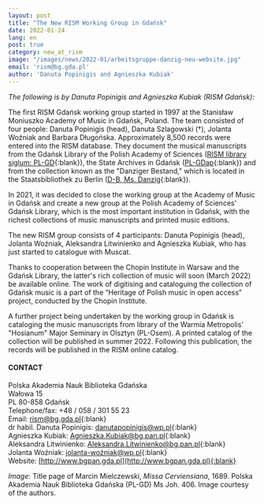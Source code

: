 ```yaml
---
layout: post
title: "The New RISM Working Group in Gdańsk"
date: 2022-01-24
lang: en
post: true
category: new_at_rism
image: "/images/news/2022-01/arbeitsgruppe-danzig-neu-website.jpg"
email: 'rism@bg.gda.pl'
author: 'Danuta Popinigis and Agnieszka Kubiak'
---
```


_The following is by Danuta Popinigis and Agnieszka Kubiak (RISM Gdańsk):_    

The first RISM Gdańsk working group started in 1997 at the Stanisław Moniuszko Academy of Music in Gdańsk, Poland. The team consisted of four people: Danuta Popinigis (head), Danuta Szlagowski (†), Jolanta Woźniak and Barbara Długońska. Approximately 8,500 records were entered into the RISM database. They document the musical manuscripts from the Gdańsk Library of the Polish Academy of Sciences ([RISM library siglum: PL-GD](https://opac.rism.info/search?View=rism&siglum=PL-GD){:blank}), the State Archives in Gdańsk ([PL-GDap](https://opac.rism.info/search?View=rism&siglum=PL-GDap){:blank}) and from the collection known as the  "Danziger Bestand," which is located in the Staatsbibliothek zu Berlin ([D-B, Ms. Danzig](https://opac.rism.info/search?View=rism&siglum=D-B&q=ms+Danzig){:blank}).  

In 2021, it was decided to close the working group at the Academy of Music in Gdańsk and create a new group at the Polish Academy of Sciences' Gdańsk Library, which is the most important institution in Gdańsk, with the richest collections of music manuscripts and printed music editions.  

The new RISM group consists of 4 participants: Danuta Popinigis (head), Jolanta Woźniak, Aleksandra Litwinienko and Agnieszka Kubiak, who has just started to catalogue with Muscat.  

Thanks to cooperation between the Chopin Institute in Warsaw and the Gdańsk Library, the latter's rich collection of music will soon (March 2022) be available online. The work of digitising and cataloguing the collection of Gdańsk music is a part of the “Heritage of Polish music in open access” project, conducted by the Chopin Institute.  

A further project being undertaken by the working group in Gdańsk is cataloging the music manuscripts from library of the Warmia Metropolis' "Hosianum" Major Seminary in Olsztyn (PL-Osem). A printed catalog of the collection will be published in summer 2022. Following this publication, the records will be published in the RISM online catalog.

#### CONTACT
Polska Akademia Nauk Biblioteka Gdańska  
Wałowa 15  
PL 80-858 Gdańsk  
Telephone/fax: +48 / 058 / 301 55 23  
Email: [rism@bg.gda.pl](mailto:rism@bg.gda.pl){:blank}  
dr habil. Danuta Popinigis: [danutapopinigis@wp.pl](mailto:danutapopinigis@wp.pl){:blank}   
Agnieszka Kubiak: [Agnieszka.Kubiak@bg.pan.pl](mailto:Agnieszka.Kubiak@bg.pan.pl){:blank}  
Aleksandra Litwinienko: [Aleksandra.Litwinienko@bg.pan.pl](mailto:Aleksandra.Litwinienko@bg.pan.pl){:blank}  
Jolanta Woźniak: [jolanta-woźniak@wp.pl](mailto:jolanta-woźniak@wp.pl){:blank}  
Website: [http://www.bgpan.gda.pl](http://www.bgpan.gda.pl){:blank}  

_Image_: Title page of Marcin Mielczewski, _Missa Cerviensiana_, 1689. Polska Akademia Nauk Biblioteka Gdańska (PL-GD) Ms Joh. 406. Image courtesy of the authors.
